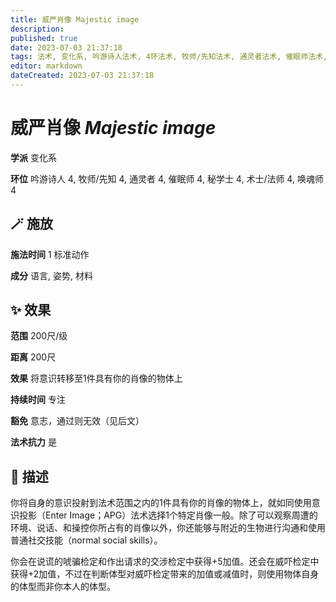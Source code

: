 ```yaml
---
title: 威严肖像 Majestic image
description: 
published: true
date: 2023-07-03 21:37:18
tags: 法术, 变化系, 吟游诗人法术, 4环法术, 牧师/先知法术, 通灵者法术, 催眠师法术, 秘学士法术, 术士/法师法术, 唤魂师法术
editor: markdown
dateCreated: 2023-07-03 21:37:18
---
```


# **威严肖像** *Majestic image*

**学派** 变化系 

**环位** 吟游诗人 4, 牧师/先知 4, 通灵者 4, 催眠师 4, 秘学士 4, 术士/法师 4, 唤魂师 4

## 🪄 施放

**施法时间** 1 标准动作

**成分** 语言, 姿势, 材料

## ✨ 效果  

**范围** 200尺/级

**距离** 200尺 

**效果** 将意识转移至1件具有你的肖像的物体上 

**持续时间** 专注 

**豁免** 意志，通过则无效（见后文）

**法术抗力** 是

## 📖 描述

你将自身的意识投射到法术范围之内的1件具有你的肖像的物体上，就如同使用意识投影（Enter Image；APG）法术选择1个特定肖像一般。除了可以观察周遭的环境、说话、和操控你所占有的肖像以外，你还能够与附近的生物进行沟通和使用普通社交技能（normal social skills）。

你会在说谎的唬骗检定和作出请求的交涉检定中获得+5加值。还会在威吓检定中获得+2加值，不过在判断体型对威吓检定带来的加值或减值时，则使用物体自身的体型而非你本人的体型。
    